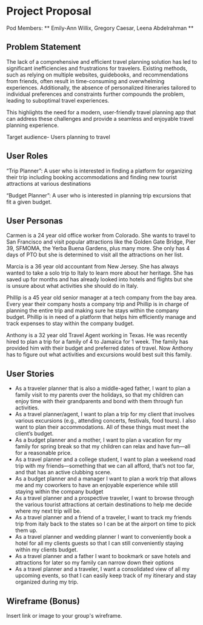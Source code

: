 # Project Proposal

Pod Members: ** Emily-Ann Willix, Gregory Caesar, Leena Abdelrahman **

## Problem Statement

The lack of a comprehensive and efficient travel planning solution has led to significant inefficiencies and frustrations for travelers. Existing methods, such as relying on multiple websites, guidebooks, and recommendations from friends, often result in time-consuming and overwhelming experiences. Additionally, the absence of personalized itineraries tailored to individual preferences and constraints further compounds the problem, leading to suboptimal travel experiences.

This highlights the need for a modern, user-friendly travel planning app that can address these challenges and provide a seamless and enjoyable travel planning experience.

Target audience- Users planning to travel

## User Roles

“Trip Planner”: A user who is interested in finding a platform for organizing their trip including booking accommodations and finding new tourist attractions at various destinations  

“Budget Planner”: A user who is interested in planning trip excursions that fit a given budget.


## User Personas

Carmen is a 24 year old office worker from Colorado. She wants to travel to San Francisco and visit popular attractions like the Golden Gate Bridge, Pier 39, SFMOMA, the Yerba Buena Gardens, plus many more. She only has 4 days of PTO but she is determined to visit all the attractions on her list.

Marcia is a 36 year old accountant from New Jersey. She has always wanted to take a solo trip to Italy to learn more about her heritage. She has saved up for months and has already looked into hotels and flights but she is unsure about what activities she should do in Italy.

Phillip is a 45 year old senior manager at a tech company from the bay area. Every year their company hosts a company trip and Phillip is in charge of planning the entire trip and making sure he stays within the company budget. Phillip is in need of a platform that helps him efficiently manage and track expenses to stay within the company budget. 

Anthony is a 32 year old Travel Agent working in Texas. He was recently hired to plan a trip for a family of 4 to Jamaica for 1 week. The family has provided him with their budget and preferred dates of travel. Now Anthony has to figure out what activities and excursions would best suit this family.

## User Stories

- As a traveler planner that is also a middle-aged father, I want to plan a family visit to my parents over the holidays, so that my children can enjoy time with their grandparents and bond with them through fun activities.
- As a travel planner/agent, I want to plan a trip for my client that involves various excursions (e.g., attending concerts, festivals, food tours). I also want to plan their accommodations. All of these things must meet the client’s budget.
- As a budget planner and a mother, I want to plan a vacation for my family for spring break so that my children can relax and have fun—all for a reasonable price.
- As a travel planner and a college student, I want to plan a weekend road trip with my friends—something that we can all afford, that’s not too far, and that has an active clubbing scene.  
- As a budget planner and a manager I want to plan a work trip that allows me and my coworkers to have an enjoyable experience while still staying within the company budget
- As a travel planner and a prospective traveler, I want to browse through the various tourist attractions at certain destinations to help me decide where my next trip will be. 
- As a travel planner and a friend of a traveler, I want to track my friends trip from italy back to the states so I can be at the airport on time to pick them up.
- As a travel planner and wedding planner I want to conveniently book a hotel for all my clients guests so that I can still conveniently staying within my clients budget. 
- As a travel planner and a  father I want to bookmark or save hotels and attractions for later so my family can narrow down their options 
- As a travel planner and a traveler, I want a consolidated view of all my upcoming events, so that I can easily keep track of my itinerary and stay organized during my trip.

## Wireframe (Bonus)

Insert link or image to your group's wireframe. 
